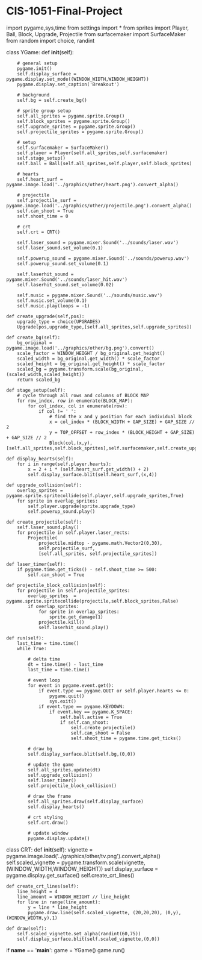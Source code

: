 # CIS-1051-Final-Project
import pygame,sys,time
from settings import *
from sprites import Player, Ball, Block, Upgrade, Projectile
from surfacemaker import SurfaceMaker
from random import choice, randint

class YGame:
	def __init__(self):

		# general setup
		pygame.init()
		self.display_surface = pygame.display.set_mode((WINDOW_WIDTH,WINDOW_HEIGHT))
		pygame.display.set_caption('Breakout')

		# background
		self.bg = self.create_bg()

		# sprite group setup
		self.all_sprites = pygame.sprite.Group()
		self.block_sprites = pygame.sprite.Group()
		self.upgrade_sprites = pygame.sprite.Group()
		self.projectile_sprites = pygame.sprite.Group()

		# setup
		self.surfacemaker = SurfaceMaker()
		self.player = Player(self.all_sprites,self.surfacemaker)
		self.stage_setup()
		self.ball = Ball(self.all_sprites,self.player,self.block_sprites)

		# hearts
		self.heart_surf = pygame.image.load('../graphics/other/heart.png').convert_alpha()

		# projectile
		self.projectile_surf = pygame.image.load('../graphics/other/projectile.png').convert_alpha()
		self.can_shoot = True
		self.shoot_time = 0

		# crt
		self.crt = CRT()

		self.laser_sound = pygame.mixer.Sound('../sounds/laser.wav')
		self.laser_sound.set_volume(0.1)

		self.powerup_sound = pygame.mixer.Sound('../sounds/powerup.wav')
		self.powerup_sound.set_volume(0.1)

		self.laserhit_sound = pygame.mixer.Sound('../sounds/laser_hit.wav')
		self.laserhit_sound.set_volume(0.02)

		self.music = pygame.mixer.Sound('../sounds/music.wav')
		self.music.set_volume(0.1)
		self.music.play(loops = -1)

	def create_upgrade(self,pos):
		upgrade_type = choice(UPGRADES)
		Upgrade(pos,upgrade_type,[self.all_sprites,self.upgrade_sprites])

	def create_bg(self):
		bg_original = pygame.image.load('../graphics/other/bg.png').convert()
		scale_factor = WINDOW_HEIGHT / bg_original.get_height()
		scaled_width = bg_original.get_width() * scale_factor
		scaled_height = bg_original.get_height() * scale_factor
		scaled_bg = pygame.transform.scale(bg_original,(scaled_width,scaled_height))
		return scaled_bg

	def stage_setup(self):
		# cycle through all rows and columns of BLOCK MAP
		for row_index, row in enumerate(BLOCK_MAP):
			for col_index, col in enumerate(row):
				if col != ' ':
					# find the x and y position for each individual block
					x = col_index * (BLOCK_WIDTH + GAP_SIZE) + GAP_SIZE // 2
					y = TOP_OFFSET + row_index * (BLOCK_HEIGHT + GAP_SIZE) + GAP_SIZE // 2
					Block(col,(x,y),[self.all_sprites,self.block_sprites],self.surfacemaker,self.create_upgrade)

	def display_hearts(self):
		for i in range(self.player.hearts):
			x = 2 + i * (self.heart_surf.get_width() + 2)
			self.display_surface.blit(self.heart_surf,(x,4))

	def upgrade_collision(self):
		overlap_sprites = pygame.sprite.spritecollide(self.player,self.upgrade_sprites,True)
		for sprite in overlap_sprites:
			self.player.upgrade(sprite.upgrade_type)
			self.powerup_sound.play()

	def create_projectile(self):
		self.laser_sound.play()
		for projectile in self.player.laser_rects:
			Projectile(
				projectile.midtop - pygame.math.Vector2(0,30),
				self.projectile_surf,
				[self.all_sprites, self.projectile_sprites])

	def laser_timer(self):
		if pygame.time.get_ticks() - self.shoot_time >= 500:
			self.can_shoot = True

	def projectile_block_collision(self):
		for projectile in self.projectile_sprites:
			overlap_sprites  = pygame.sprite.spritecollide(projectile,self.block_sprites,False)
			if overlap_sprites:
				for sprite in overlap_sprites:
					sprite.get_damage(1)
				projectile.kill()
				self.laserhit_sound.play()

	def run(self):
		last_time = time.time()
		while True:

			# delta time
			dt = time.time() - last_time
			last_time = time.time()

			# event loop
			for event in pygame.event.get():
				if event.type == pygame.QUIT or self.player.hearts <= 0:
					pygame.quit()
					sys.exit()
				if event.type == pygame.KEYDOWN:
					if event.key == pygame.K_SPACE:
						self.ball.active = True
						if self.can_shoot:
							self.create_projectile()
							self.can_shoot = False
							self.shoot_time = pygame.time.get_ticks()

			# draw bg
			self.display_surface.blit(self.bg,(0,0))

			# update the game
			self.all_sprites.update(dt)
			self.upgrade_collision()
			self.laser_timer()
			self.projectile_block_collision()

			# draw the frame
			self.all_sprites.draw(self.display_surface)
			self.display_hearts()

			# crt styling
			self.crt.draw()

			# update window
			pygame.display.update()

class CRT:
	def __init__(self):
		vignette = pygame.image.load('../graphics/other/tv.png').convert_alpha()
		self.scaled_vignette = pygame.transform.scale(vignette,(WINDOW_WIDTH,WINDOW_HEIGHT))
		self.display_surface = pygame.display.get_surface()
		self.create_crt_lines()

	def create_crt_lines(self):
		line_height = 4
		line_amount = WINDOW_HEIGHT // line_height
		for line in range(line_amount):
			y = line * line_height
			pygame.draw.line(self.scaled_vignette, (20,20,20), (0,y), (WINDOW_WIDTH,y),1)

	def draw(self):
		self.scaled_vignette.set_alpha(randint(60,75))
		self.display_surface.blit(self.scaled_vignette,(0,0))

if __name__ == '__main__':
	game = YGame()
	game.run()

